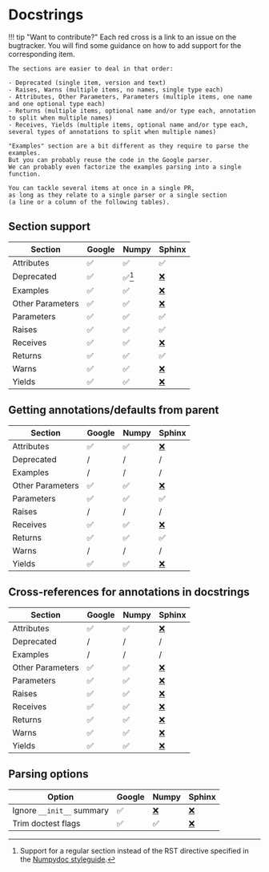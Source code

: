 # Docstrings

!!! tip "Want to contribute?"
    Each red cross is a link to an issue on the bugtracker.
    You will find some guidance on how to add support for the corresponding item.

    The sections are easier to deal in that order:

    - Deprecated (single item, version and text)
    - Raises, Warns (multiple items, no names, single type each)
    - Attributes, Other Parameters, Parameters (multiple items, one name and one optional type each)
    - Returns (multiple items, optional name and/or type each, annotation to split when multiple names)
    - Receives, Yields (multiple items, optional name and/or type each, several types of annotations to split when multiple names)

    "Examples" section are a bit different as they require to parse the examples.
    But you can probably reuse the code in the Google parser.
    We can probably even factorize the examples parsing into a single function.

    You can tackle several items at once in a single PR,
    as long as they relate to a single parser or a single section
    (a line or a column of the following tables).

## Section support

Section          | Google | Numpy | Sphinx
---------------- | ------ | ----- | ------
Attributes       | ✅     | ✅    | ✅
Deprecated       | ✅     | ✅[^1]| [❌][issue-section-sphinx-deprecated]
Examples         | ✅     | ✅    | [❌][issue-section-sphinx-examples]
Other Parameters | ✅     | ✅    | [❌][issue-section-sphinx-other-parameters]
Parameters       | ✅     | ✅    | ✅
Raises           | ✅     | ✅    | ✅
Receives         | ✅     | ✅    | [❌][issue-section-sphinx-receives]
Returns          | ✅     | ✅    | ✅
Warns            | ✅     | ✅    | [❌][issue-section-sphinx-warns]
Yields           | ✅     | ✅    | [❌][issue-section-sphinx-yields]

[^1]: Support for a regular section instead of the RST directive specified in the [Numpydoc styleguide](https://numpydoc.readthedocs.io/en/latest/format.html#deprecation-warning).


[issue-section-sphinx-deprecated]: https://github.com/mkdocstrings/griffe/issues/6
[issue-section-sphinx-examples]: https://github.com/mkdocstrings/griffe/issues/7
[issue-section-sphinx-other-parameters]: https://github.com/mkdocstrings/griffe/issues/27
[issue-section-sphinx-receives]: https://github.com/mkdocstrings/griffe/issues/8
[issue-section-sphinx-warns]: https://github.com/mkdocstrings/griffe/issues/9
[issue-section-sphinx-yields]: https://github.com/mkdocstrings/griffe/issues/10

## Getting annotations/defaults from parent

Section          | Google | Numpy | Sphinx
---------------- | ------ | ----- | ------
Attributes       | ✅     | ✅    | [❌][issue-parent-sphinx-attributes]
Deprecated       | /      | /     | /
Examples         | /      | /     | /
Other Parameters | ✅     | ✅    | [❌][issue-parent-sphinx-other-parameters]
Parameters       | ✅     | ✅    | ✅
Raises           | /      | /     | /
Receives         | ✅     | ✅    | [❌][issue-parent-sphinx-receives]
Returns          | ✅     | ✅    | ✅
Warns            | /      | /     | /
Yields           | ✅     | ✅    | [❌][issue-parent-sphinx-yields]

[issue-parent-sphinx-attributes]: https://github.com/mkdocstrings/griffe/issues/33
[issue-parent-sphinx-other-parameters]: https://github.com/mkdocstrings/griffe/issues/34
[issue-parent-sphinx-receives]: https://github.com/mkdocstrings/griffe/issues/35
[issue-parent-sphinx-yields]: https://github.com/mkdocstrings/griffe/issues/36

## Cross-references for annotations in docstrings

Section          | Google | Numpy | Sphinx
---------------- | ------ | ----- | ------
Attributes       | ✅     | ✅    | [❌][issue-xref-sphinx-attributes]
Deprecated       | /      | /     | /
Examples         | /      | /     | /
Other Parameters | ✅     | ✅    | [❌][issue-xref-sphinx-other-parameters]
Parameters       | ✅     | ✅    | [❌][issue-xref-sphinx-parameters]
Raises           | ✅     | ✅    | [❌][issue-xref-sphinx-raises]
Receives         | ✅     | ✅    | [❌][issue-xref-sphinx-receives]
Returns          | ✅     | ✅    | [❌][issue-xref-sphinx-returns]
Warns            | ✅     | ✅    | [❌][issue-xref-sphinx-warns]
Yields           | ✅     | ✅    | [❌][issue-xref-sphinx-yields]

[issue-xref-sphinx-attributes]: https://github.com/mkdocstrings/griffe/issues/19
[issue-xref-sphinx-other-parameters]: https://github.com/mkdocstrings/griffe/issues/20
[issue-xref-sphinx-parameters]: https://github.com/mkdocstrings/griffe/issues/21
[issue-xref-sphinx-raises]: https://github.com/mkdocstrings/griffe/issues/22
[issue-xref-sphinx-receives]: https://github.com/mkdocstrings/griffe/issues/23
[issue-xref-sphinx-returns]: https://github.com/mkdocstrings/griffe/issues/24
[issue-xref-sphinx-warns]: https://github.com/mkdocstrings/griffe/issues/25
[issue-xref-sphinx-yields]: https://github.com/mkdocstrings/griffe/issues/26

## Parsing options

Option                     | Google | Numpy                                 | Sphinx
-------------------------- | ------ | ------------------------------------- | ------
Ignore `__init__` summary  | ✅     | [❌][issue-ignore-init-summary-numpy] | [❌][issue-ignore-init-summary-sphinx]
Trim doctest flags         | ✅     | ✅                                    | [❌][issue-trim-doctest-flags-sphinx]

[issue-ignore-init-summary-numpy]: https://github.com/mkdocstrings/griffe/issues/44
[issue-ignore-init-summary-sphinx]: https://github.com/mkdocstrings/griffe/issues/45
[issue-trim-doctest-flags-sphinx]: https://github.com/mkdocstrings/griffe/issues/49

